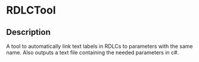 RDLCTool
========

Description
-----------

A tool to automatically link text labels in RDLCs to parameters with the same name.
Also outputs a text file containing the needed parameters in c#.